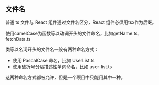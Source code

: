 ## 文件名
普通 ts 文件与 React 组件通过文件名区分，React 组件必须用tsx作为后缀。

使用camelCase为函数等以动词开头的文件命名，比如getName.ts、fetchData.ts

类等以名词开头的文件名一般有两种命名方式：
- 使用 PascalCase 命名，比如 UserList.ts
- 使用破折号分隔描述性单词命名，比如 user-list.ts

这两种命名方式都被允许，但是一个项目中只能用其中一种。
